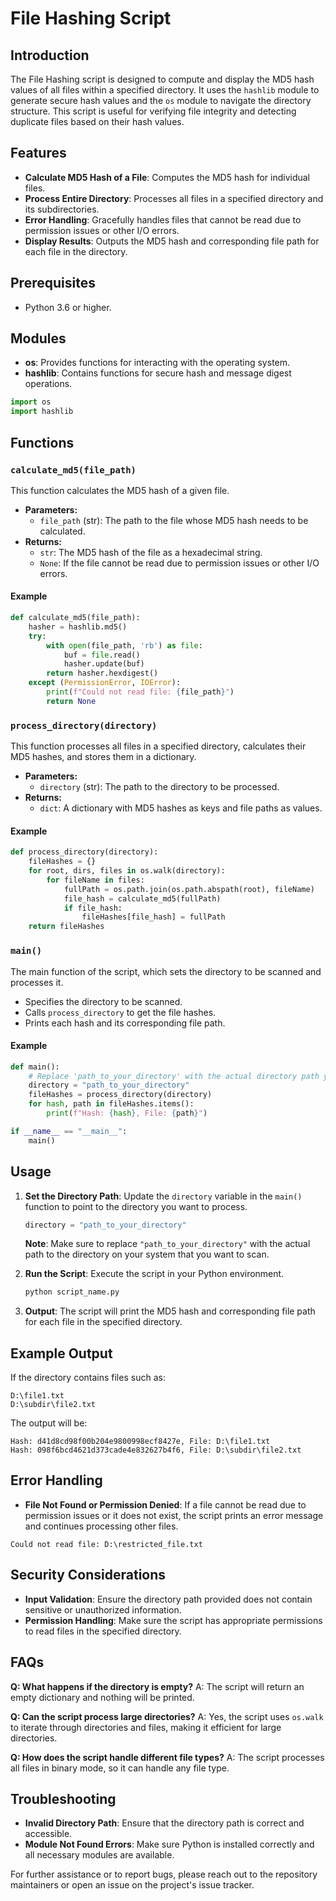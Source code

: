 # File Hashing Script

## Introduction

The File Hashing script is designed to compute and display the MD5 hash values of all files within a specified directory. It uses the `hashlib` module to generate secure hash values and the `os` module to navigate the directory structure. This script is useful for verifying file integrity and detecting duplicate files based on their hash values.

## Features

- **Calculate MD5 Hash of a File**: Computes the MD5 hash for individual files.
- **Process Entire Directory**: Processes all files in a specified directory and its subdirectories.
- **Error Handling**: Gracefully handles files that cannot be read due to permission issues or other I/O errors.
- **Display Results**: Outputs the MD5 hash and corresponding file path for each file in the directory.

## Prerequisites

- Python 3.6 or higher.

## Modules

- **os**: Provides functions for interacting with the operating system.
- **hashlib**: Contains functions for secure hash and message digest operations.

```python
import os
import hashlib
```

## Functions

### `calculate_md5(file_path)`

This function calculates the MD5 hash of a given file.

- **Parameters:**
  - `file_path` (str): The path to the file whose MD5 hash needs to be calculated.
- **Returns:**
  - `str`: The MD5 hash of the file as a hexadecimal string.
  - `None`: If the file cannot be read due to permission issues or other I/O errors.

#### Example

```python
def calculate_md5(file_path):
    hasher = hashlib.md5()
    try:
        with open(file_path, 'rb') as file:
            buf = file.read()
            hasher.update(buf)
        return hasher.hexdigest()
    except (PermissionError, IOError):
        print(f"Could not read file: {file_path}")
        return None
```

### `process_directory(directory)`

This function processes all files in a specified directory, calculates their MD5 hashes, and stores them in a dictionary.

- **Parameters:**
  - `directory` (str): The path to the directory to be processed.
- **Returns:**
  - `dict`: A dictionary with MD5 hashes as keys and file paths as values.

#### Example

```python
def process_directory(directory):
    fileHashes = {}
    for root, dirs, files in os.walk(directory):
        for fileName in files:
            fullPath = os.path.join(os.path.abspath(root), fileName)
            file_hash = calculate_md5(fullPath)
            if file_hash:
                fileHashes[file_hash] = fullPath
    return fileHashes
```

### `main()`

The main function of the script, which sets the directory to be scanned and processes it.

- Specifies the directory to be scanned.
- Calls `process_directory` to get the file hashes.
- Prints each hash and its corresponding file path.

#### Example

```python
def main():
    # Replace 'path_to_your_directory' with the actual directory path you want to scan
    directory = "path_to_your_directory"
    fileHashes = process_directory(directory)
    for hash, path in fileHashes.items():
        print(f"Hash: {hash}, File: {path}")

if __name__ == "__main__":
    main()
```

## Usage

1. **Set the Directory Path**: Update the `directory` variable in the `main()` function to point to the directory you want to process.

    ```python
    directory = "path_to_your_directory"
    ```

    **Note**: Make sure to replace `"path_to_your_directory"` with the actual path to the directory on your system that you want to scan.

2. **Run the Script**: Execute the script in your Python environment.

    ```bash
    python script_name.py
    ```

3. **Output**: The script will print the MD5 hash and corresponding file path for each file in the specified directory.

## Example Output

If the directory contains files such as:

```plaintext
D:\file1.txt
D:\subdir\file2.txt
```

The output will be:

```plaintext
Hash: d41d8cd98f00b204e9800998ecf8427e, File: D:\file1.txt
Hash: 098f6bcd4621d373cade4e832627b4f6, File: D:\subdir\file2.txt
```

## Error Handling

- **File Not Found or Permission Denied**: If a file cannot be read due to permission issues or it does not exist, the script prints an error message and continues processing other files.

```plaintext
Could not read file: D:\restricted_file.txt
```

## Security Considerations

- **Input Validation**: Ensure the directory path provided does not contain sensitive or unauthorized information.
- **Permission Handling**: Make sure the script has appropriate permissions to read files in the specified directory.

## FAQs

**Q: What happens if the directory is empty?**
A: The script will return an empty dictionary and nothing will be printed.

**Q: Can the script process large directories?**
A: Yes, the script uses `os.walk` to iterate through directories and files, making it efficient for large directories.

**Q: How does the script handle different file types?**
A: The script processes all files in binary mode, so it can handle any file type.

## Troubleshooting

- **Invalid Directory Path**: Ensure that the directory path is correct and accessible.
- **Module Not Found Errors**: Make sure Python is installed correctly and all necessary modules are available.

For further assistance or to report bugs, please reach out to the repository maintainers or open an issue on the project's issue tracker.

